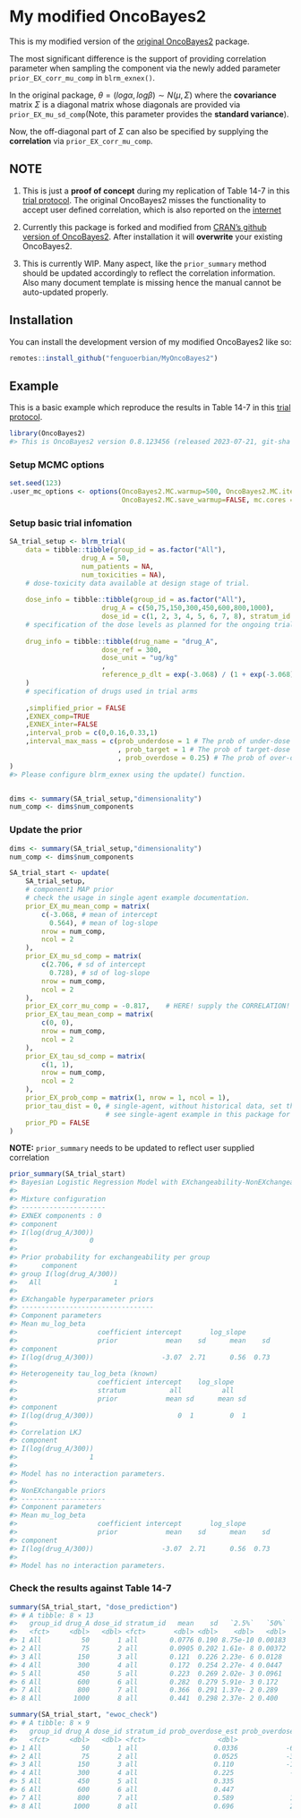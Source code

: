 
<!-- README.md is generated from README.Rmd. Please edit that file -->

# My modified OncoBayes2

<!-- badges: start -->
<!-- badges: end -->

This is my modified version of the [original
OncoBayes2](https://CRAN.R-project.org/package=OncoBayes2) package.

The most significant difference is the support of providing correlation
parameter when sampling the component via the newly added parameter
`prior_EX_corr_mu_comp` in `blrm_exnex()`.

In the original package,
$\theta = (log \alpha, log \beta) \sim N(\mu, \Sigma)$ where the
**covariance** matrix $\Sigma$ is a diagonal matrix whose diagonals are
provided via `prior_EX_mu_sd_comp`(Note, this parameter provides the
**standard variance**).

Now, the off-diagonal part of $\Sigma$ can also be specified by
supplying the **correlation** via `prior_EX_corr_mu_comp`.

## NOTE

1.  This is just a **proof of concept** during my replication of Table
    14-7 in this [trial
    protocol](https://clinicaltrials.gov/ProvidedDocs/64/NCT02108964/Prot_001.pdf).
    The original OncoBayes2 misses the functionality to accept user
    defined correlation, which is also reported on the
    [internet](https://stats.stackexchange.com/questions/617633/correlation-for-priors-in-blrm-with-ewoc-in-r-package-oncobayes2/626132#626132)

2.  Currently this package is forked and modified from [CRAN’s github
    version of OncoBayes2](https://github.com/cran/OncoBayes2). After
    installation it will **overwrite** your existing OncoBayes2.

3.  This is currently WIP. Many aspect, like the `prior_summary` method
    should be updated accordingly to reflect the correlation
    information. Also many document template is missing hence the manual
    cannot be auto-updated properly.

## Installation

You can install the development version of my modified OncoBayes2 like
so:

``` r
remotes::install_github("fenguoerbian/MyOncoBayes2")
```

## Example

This is a basic example which reproduce the results in Table 14-7 in
this [trial
protocol](https://clinicaltrials.gov/ProvidedDocs/64/NCT02108964/Prot_001.pdf).

``` r
library(OncoBayes2)
#> This is OncoBayes2 version 0.8.123456 (released 2023-07-21, git-sha e5a8128)
```

### Setup MCMC options

``` r
set.seed(123)
.user_mc_options <- options(OncoBayes2.MC.warmup=500, OncoBayes2.MC.iter=20000, OncoBayes2.MC.chains=10,
                            OncoBayes2.MC.save_warmup=FALSE, mc.cores = 10)
```

### Setup basic trial infomation

``` r
SA_trial_setup <- blrm_trial(
    data = tibble::tibble(group_id = as.factor("All"),
                  drug_A = 50,
                  num_patients = NA,
                  num_toxicities = NA),
    # dose-toxicity data available at design stage of trial.
    
    dose_info = tibble::tibble(group_id = as.factor("All"), 
                       drug_A = c(50,75,150,300,450,600,800,1000), 
                       dose_id = c(1, 2, 3, 4, 5, 6, 7, 8), stratum_id = "all"), 
    # specification of the dose levels as planned for the ongoing trial arms.
    
    drug_info = tibble::tibble(drug_name = "drug_A", 
                       dose_ref = 300, 
                       dose_unit = "ug/kg"
                       ,
                       reference_p_dlt = exp(-3.068) / (1 + exp(-3.068))
    )
    # specification of drugs used in trial arms
    
    ,simplified_prior = FALSE
    ,EXNEX_comp=TRUE
    ,EXNEX_inter=FALSE
    ,interval_prob = c(0,0.16,0.33,1)
    ,interval_max_mass = c(prob_underdose = 1 # The prob of under-dose is allowed maximum to 1.
                           , prob_target = 1 # The prob of target-dose is allowed maximum to 1.
                           , prob_overdose = 0.25) # The prob of over-dose is allowed maximum to 0.28.
)
#> Please configure blrm_exnex using the update() function.


dims <- summary(SA_trial_setup,"dimensionality")
num_comp <- dims$num_components
```

### Update the prior

``` r
dims <- summary(SA_trial_setup,"dimensionality")
num_comp <- dims$num_components

SA_trial_start <- update(
    SA_trial_setup,
    # component1 MAP prior
    # check the usage in single agent example documentation.
    prior_EX_mu_mean_comp = matrix(
        c(-3.068, # mean of intercept 
          0.564), # mean of log-slope 
        nrow = num_comp,
        ncol = 2
    ),
    prior_EX_mu_sd_comp = matrix(
        c(2.706, # sd of intercept
          0.728), # sd of log-slope
        nrow = num_comp,
        ncol = 2
    ),
    prior_EX_corr_mu_comp = -0.817,    # HERE! supply the CORRELATION!
    prior_EX_tau_mean_comp = matrix(
        c(0, 0),
        nrow = num_comp,
        ncol = 2
    ),
    prior_EX_tau_sd_comp = matrix(
        c(1, 1),
        nrow = num_comp,
        ncol = 2
    ),
    prior_EX_prob_comp = matrix(1, nrow = 1, ncol = 1),
    prior_tau_dist = 0, # single-agent, without historical data, set this to 0.
                        # see single-agent example in this package for more details
    prior_PD = FALSE
)
```

**NOTE:** `prior_summary` needs to be updated to reflect user supplied
correlation

``` r
prior_summary(SA_trial_start)
#> Bayesian Logistic Regression Model with EXchangeability-NonEXchangeability
#> 
#> Mixture configuration
#> ---------------------
#> EXNEX components : 0 
#> component
#> I(log(drug_A/300)) 
#>                  0 
#> 
#> Prior probability for exchangeability per group
#>      component
#> group I(log(drug_A/300))
#>   All                  1
#> 
#> EXchangable hyperparameter priors
#> ---------------------------------
#> Component parameters
#> Mean mu_log_beta
#>                    coefficient intercept       log_slope      
#>                    prior            mean    sd      mean    sd
#> component                                                     
#> I(log(drug_A/300))                 -3.07  2.71      0.56  0.73
#> 
#> Heterogeneity tau_log_beta (known)
#>                    coefficient intercept    log_slope   
#>                    stratum           all          all   
#>                    prior            mean sd      mean sd
#> component                                               
#> I(log(drug_A/300))                     0  1         0  1
#> 
#> Correlation LKJ
#> component
#> I(log(drug_A/300)) 
#>                  1 
#> 
#> Model has no interaction parameters.
#> 
#> NonEXchangable priors
#> ---------------------
#> Component parameters
#> Mean mu_log_beta
#>                    coefficient intercept       log_slope      
#>                    prior            mean    sd      mean    sd
#> component                                                     
#> I(log(drug_A/300))                 -3.07  2.71      0.56  0.73
#> 
#> Model has no interaction parameters.
```

### Check the results against Table 14-7

``` r
summary(SA_trial_start, "dose_prediction")
#> # A tibble: 8 × 13
#>   group_id drug_A dose_id stratum_id   mean    sd   `2.5%`   `50%` `97.5%` prob_underdose prob_target prob_overdose ewoc_ok
#>   <fct>     <dbl>   <dbl> <fct>       <dbl> <dbl>    <dbl>   <dbl>   <dbl>          <dbl>       <dbl>         <dbl> <lgl>  
#> 1 All          50       1 all        0.0776 0.190 8.75e-10 0.00183   0.786          0.867      0.0484        0.0843 TRUE   
#> 2 All          75       2 all        0.0905 0.202 1.61e- 8 0.00372   0.819          0.845      0.0558        0.0993 TRUE   
#> 3 All         150       3 all        0.121  0.226 2.23e- 6 0.0128    0.868          0.791      0.0747        0.134  TRUE   
#> 4 All         300       4 all        0.172  0.254 2.27e- 4 0.0447    0.907          0.698      0.110         0.192  TRUE   
#> 5 All         450       5 all        0.223  0.269 2.02e- 3 0.0961    0.926          0.602      0.146         0.253  FALSE  
#> 6 All         600       6 all        0.282  0.279 5.91e- 3 0.172     0.939          0.483      0.185         0.332  FALSE  
#> 7 All         800       7 all        0.366  0.291 1.37e- 2 0.289     0.959          0.335      0.207         0.457  FALSE  
#> 8 All        1000       8 all        0.441  0.298 2.37e- 2 0.400     0.975          0.235      0.197         0.569  FALSE
```

``` r
summary(SA_trial_start, "ewoc_check")
#> # A tibble: 8 × 9
#>   group_id drug_A dose_id stratum_id prob_overdose_est prob_overdose_stat prob_overdose_mcse prob_overdose_ess prob_overdose_rhat
#>   <fct>     <dbl>   <dbl> <fct>                  <dbl>              <dbl>              <dbl>             <dbl>              <dbl>
#> 1 All          50       1 all                   0.0336            -609.             0.000487           116842.               1.00
#> 2 All          75       2 all                   0.0525            -379.             0.000732           117018.               1.00
#> 3 All         150       3 all                   0.110             -172.             0.00128            119441.               1.00
#> 4 All         300       4 all                   0.225              -57.4            0.00184            123470.               1.00
#> 5 All         450       5 all                   0.335                2.33           0.00198            127508.               1.00
#> 6 All         600       6 all                   0.447               58.5            0.00200            133847.               1.00
#> 7 All         800       7 all                   0.589              149.             0.00174            138891.               1.00
#> 8 All        1000       8 all                   0.696              258.             0.00142            144318.               1.00
```
